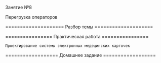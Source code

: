 Занятие №8

Перегрузка операторов

==================== Разбор темы ====================

================ Практическая работа ================
	
	Проектирование системы электронных медецинских карточек
			
================== Домашнее задание ==================